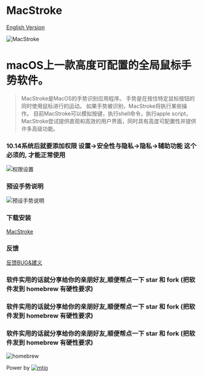 MacStroke
================================
[English Version](https://github.com/mtjo/MacStroke/blob/master/README_en.md)

![MacStroke](https://github.com/mtjo/MacStroke/raw/release/logo.png)

macOS上一款高度可配置的全局鼠标手势软件。
===
>MacStroke是MacOS的手势识别应用程序。 手势是在按住特定鼠标按钮的同时使用鼠标进行的运动。 如果手势被识别，MacStroke将执行某些操作。
>目前MacStroke可以模拟按键，执行shell命令，执行apple script， MacStroke尝试提供直观和高效的用户界面，同时具有高度可配置性并提供许多高级功能。

###  10.14系统后就要添加权限 设置->安全性与隐私->隐私->辅助功能 这个必须的, 才能正常使用

![权限设置](https://github.com/mtjo/MacStroke/raw/release/help.png)

### 预设手势说明

![预设手势说明](https://github.com/mtjo/MacStroke/raw/release/MacStroke.gif)


### 下载安装
[MacStroke](https://github.com/mtjo/MacStroke/releases/latest)

### 反馈
[反馈BUG&建义](https://github.com/mtjo/MacStroke/issues)

### 软件实用的话就分享给你的亲朋好友,顺便帮点一下 star 和 fork (把软件发到 homebrew 有硬性要求)
### 软件实用的话就分享给你的亲朋好友,顺便帮点一下 star 和 fork (把软件发到 homebrew 有硬性要求)
### 软件实用的话就分享给你的亲朋好友,顺便帮点一下 star 和 fork (把软件发到 homebrew 有硬性要求)
![homebrew](https://github.com/mtjo/MacStroke/raw/master/homebrew.png)

Power by [![mtjo](https://github.com/mtjo/MacStroke/raw/release/logo-mtjo.png)](http://mtjo.net)


